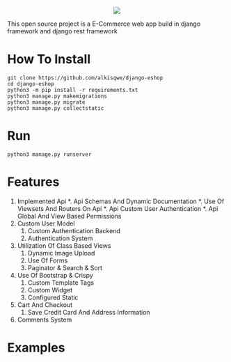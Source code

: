 <p align="center">
  <img src="https://github.com/alkisqwe/django-eshop/assets/73914940/062372c5-f24c-49e2-a122-e9a848f3122b">
</p>

This open source project is a E-Commerce web app build in django framework and django rest framework
# How To Install
```
git clone https://github.com/alkisqwe/django-eshop
cd django-eshop
python3 -m pip install -r requirements.txt
python3 manage.py makemigrations
python3 manage.py migrate
python3 manage.py collectstatic
```
# Run
```
python3 manage.py runserver
```
# Features
1) Implemented Api
    *. Api Schemas And Dynamic Documentation
    *. Use Of Viewsets And Routers On Api
    *. Api Custom User Authentication
    *. Api Global And View Based Permissions
2) Custom User Model
    1. Custom Authentication Backend
    2. Authentication System
3) Utilization Of Class Based Views
    1. Dynamic Image Upload
    2. Use Of Forms
    3. Paginator & Search & Sort
4) Use Of Bootstrap & Crispy
    1. Custom Template Tags
    2. Custom Widget
    3. Configured Static
5) Cart And Checkout
    1. Save Credit Card And Address Information
6) Comments System

# Examples

